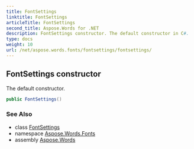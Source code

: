 ```yaml
---
title: FontSettings
linktitle: FontSettings
articleTitle: FontSettings
second_title: Aspose.Words for .NET
description: FontSettings constructor. The default constructor in C#.
type: docs
weight: 10
url: /net/aspose.words.fonts/fontsettings/fontsettings/
---
```

## FontSettings constructor

The default constructor.

```csharp
public FontSettings()
```

### See Also

* class [FontSettings](../)
* namespace [Aspose.Words.Fonts](../../fontsettings/)
* assembly [Aspose.Words](../../../)
